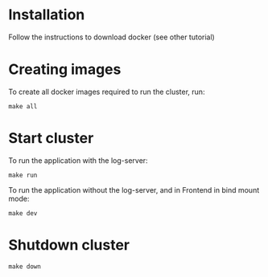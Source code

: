 # Installation
Follow the instructions to download docker (see other tutorial)

# Creating images
To create all docker images required to run the cluster, run:
```
make all
```

# Start cluster
To run the application with the log-server:
```
make run
```

To run the application without the log-server, and in Frontend in bind mount mode:
```
make dev
```

# Shutdown cluster

```
make down
```